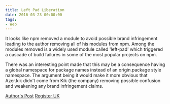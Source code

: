 ```yaml
---
title: Left Pad Liberation
date: 2016-03-23 00:00:00
tags:
- Web
---
```

It looks like npm removed a module to avoid possible brand infringement leading to the author removing all of his modules from npm.  Among the modules removed is a widely used module called 'left-pad' which triggered a cascade of build failures in some of the most popular projects on npm.

There was an interesting point made that this may be a consequence having a global namespace for package names instead of an origin.package style namespace.  The argument being it would make it more obvious that Azer.kik didn't come from Kik (the company) removing possible confusion and weakening any brand infringement claims.

[Author's Post](https://medium.com/@azerbike/i-ve-just-liberated-my-modules-9045c06be67c#.iosd48tfi)
[Register UK](http://www.theregister.co.uk/2016/03/23/npm_left_pad_chaos/)